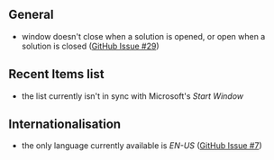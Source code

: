 ## General

  - window doesn't close when a solution is opened, or open when a solution is closed ([GitHub Issue #29][github-issue-29])

[github-issue-29]: https://github.com/luminous-software/start-page-plus/issues/29

## Recent Items list

  - the list currently isn't in sync with Microsoft's *Start Window*

## Internationalisation

  - the only language currently available is *EN-US* ([GitHub Issue #7][github-issue-7])

[github-issue-7]: https://github.com/luminous-software/start-page-plus/issues/7
